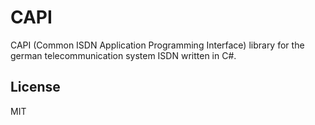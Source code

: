 # CAPI

CAPI (Common ISDN Application Programming Interface) library for the german telecommunication system ISDN written in C#.

## License

MIT

